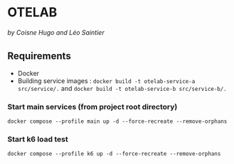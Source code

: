 # OTELAB
###### by Coisne Hugo and Léo Saintier

## Requirements
- Docker
- Building service images : ```docker build -t otelab-service-a src/service/.``` and ```docker build -t otelab-service-b src/service-b/.```

### Start main services (from project root directory)
```docker compose --profile main up -d --force-recreate --remove-orphans```

### Start k6 load test
```docker compose --profile k6 up -d --force-recreate --remove-orphans```